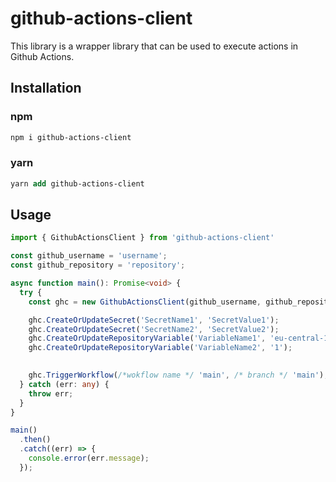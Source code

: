 # github-actions-client

This library is a wrapper library that can be used to execute actions in Github Actions.

## Installation

### npm
```ps
npm i github-actions-client 
```

### yarn
```ps
yarn add github-actions-client
```

## Usage


```ts
import { GithubActionsClient } from 'github-actions-client'

const github_username = 'username';
const github_repository = 'repository';

async function main(): Promise<void> {
  try {
    const ghc = new GithubActionsClient(github_username, github_repository);

    ghc.CreateOrUpdateSecret('SecretName1', 'SecretValue1');
    ghc.CreateOrUpdateSecret('SecretName2', 'SecretValue2');
    ghc.CreateOrUpdateRepositoryVariable('VariableName1', 'eu-central-1');
    ghc.CreateOrUpdateRepositoryVariable('VariableName2', '1');
   

    ghc.TriggerWorkflow(/*wokflow name */ 'main', /* branch */ 'main');
  } catch (err: any) {
    throw err;
  }
}

main()
  .then()
  .catch((err) => {
    console.error(err.message);
  });

```
